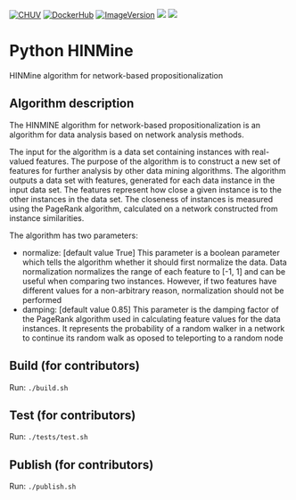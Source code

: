 [![CHUV](https://img.shields.io/badge/CHUV-LREN-AF4C64.svg)](https://www.unil.ch/lren/en/home.html) 
[![DockerHub](https://img.shields.io/badge/docker-hbpmip%2Fpython--hinmine-008bb8.svg)](https://hub.docker.com/r/hbpmip/python-hinmine/) 
[![ImageVersion](https://images.microbadger.com/badges/version/hbpmip/python-hinmine.svg)](https://hub.docker.com/r/hbpmip/python-hinmine/tags "hbpmip/java-rapidminer-knn image tags") 
[![](https://images.microbadger.com/badges/version/hbpmip/python-hinmine.svg)](https://microbadger.com/images/hbpmip/python-hinmine "Get your own version badge on microbadger.com") 
[![](https://images.microbadger.com/badges/image/hbpmip/pythin-hinmine.svg)](https://microbadger.com/images/hbpmip/python-hinmine "Get your own image badge on microbadger.com")

# Python HINMine

HINMine algorithm for network-based propositionalization

## Algorithm description

The HINMINE algorithm for network-based propositionalization is an algorithm for data analysis based on network analysis methods.

The input for the algorithm is a data set containing instances with real-valued features. The purpose of the algorithm is to construct a new set of features for further analysis by other data mining algorithms. The algorithm outputs a data set with features, generated for each data instance in the input data set. The features represent how close a given instance is to the other instances in the data set. The closeness of instances is measured using the PageRank algorithm, calculated on a network constructed from instance similarities.

The algorithm has two parameters:

  - normalize: [default value True] This parameter is a boolean parameter which tells the algorithm whether it should first normalize the data. Data normalization normalizes the range of each feature to [-1, 1] and can be useful when comparing two instances. However, if two features have different values for a non-arbitrary reason, normalization should not be performed
  - damping: [default value 0.85] This parameter is the damping factor of the PageRank algorithm used in calculating feature values for the data instances. It represents the probability of a random walker in a network to continue its random walk as oposed to teleporting to a random node



## Build (for contributors)

Run: `./build.sh`


## Test (for contributors)

Run: `./tests/test.sh`


## Publish (for contributors)

Run: `./publish.sh`
